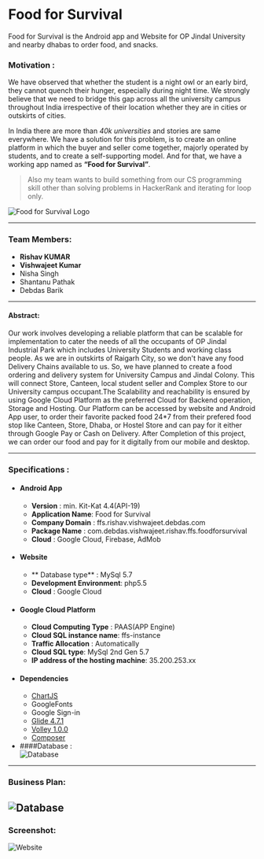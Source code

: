 # Food for Survival 
Food for Survival is the Android app and Website for OP Jindal University and nearby dhabas to order food, and snacks.


### Motivation :
We have observed that whether the student is a night owl or an early bird, they cannot quench their hunger, especially during night time. We strongly believe that we need to bridge this gap across all the university campus throughout India irrespective of their location whether they are in cities or outskirts of cities.

In India there are more than *40k universities* and stories are same everywhere. We have a solution for this problem, is to create an online platform in which the buyer and seller come together, majorly operated by students, and to create a self-supporting model.
And for that, we have a working app named as **“Food for Survival”**.


> Also my team wants to build something from our CS programming skill other than solving problems in HackerRank and iterating for loop only.


![Food for Survival Logo](https://github.com/oddRishav/Food-For-Survival/blob/master/DB%20Design/ffs_baner_photo.png)

---

### Team Members:

* **Rishav KUMAR**
* **Vishwajeet Kumar**
* Nisha Singh
* Shantanu Pathak
* Debdas Barik

---
#### Abstract:
Our work involves developing a reliable platform that can be scalable for implementation to cater the needs of all the occupants of OP Jindal Industrial Park which includes University Students and working class people. As we are in outskirts of Raigarh City, so we don't have any food Delivery Chains available to us. So, we have planned to create a food ordering and delivery system for University Campus and Jindal Colony. This will connect Store, Canteen, local student seller and Complex Store to our University campus occupant.The Scalability and reachability is ensured by using Google Cloud Platform as the preferred Cloud for Backend operation, Storage and Hosting. Our Platform can be accessed by website and Android App user, to order their favorite packed food 24*7 from their prefered food stop like Canteen, Store, Dhaba, or Hostel Store and can pay for it either through Google Pay or Cash on Delivery. After Completion of this project, we can order our food and pay for it digitally from our mobile and desktop.

---

### Specifications :

+ #### Android App
	* **Version** : min. Kit-Kat 4.4(API-19)
	* **Application Name**: Food for Survival
	* **Company Domain** : ffs.rishav.vishwajeet.debdas.com
	* **Package Name** : com.debdas.vishwajeet.rishav.ffs.foodforsurvival
	* **Cloud** : Google Cloud, Firebase, AdMob
+ #### Website
	* ** Database type** : MySql 5.7
	* **Development Environment**: php5.5
	* **Cloud** : Google Cloud
+ #### Google Cloud Platform
	* **Cloud Computing Type** : PAAS(APP Engine)
	* **Cloud SQL instance name**: ffs-instance
	* **Traffic Allocation** : Automatically
	* **Cloud SQL type**: MySql 2nd Gen 5.7
	* **IP address of the hosting machine**: 35.200.253.xx
+ #### Dependencies
	* [ChartJS](https://www.chartjs.org/)
	* GoogleFonts
	* Google Sign-in
	* [Glide 4.7.1](https://github.com/bumptech/glide)
	* [Volley 1.0.0](https://github.com/google/volley) 
	* [Composer](https://getcomposer.org/)
+ ####Database :  
	![Database](https://github.com/oddRishav/Food-For-Survival/blob/master/DB%20Design/database%20designs.png)

---
### Business Plan:
![Database](https://github.com/oddRishav/Food-For-Survival/blob/master/DB%20Design/database%20designs.png)
---
### Screenshot:

![Website](https://github.com/oddRishav/Food-For-Survival/blob/master/FFS%20Website/Main%20webpage.png)

